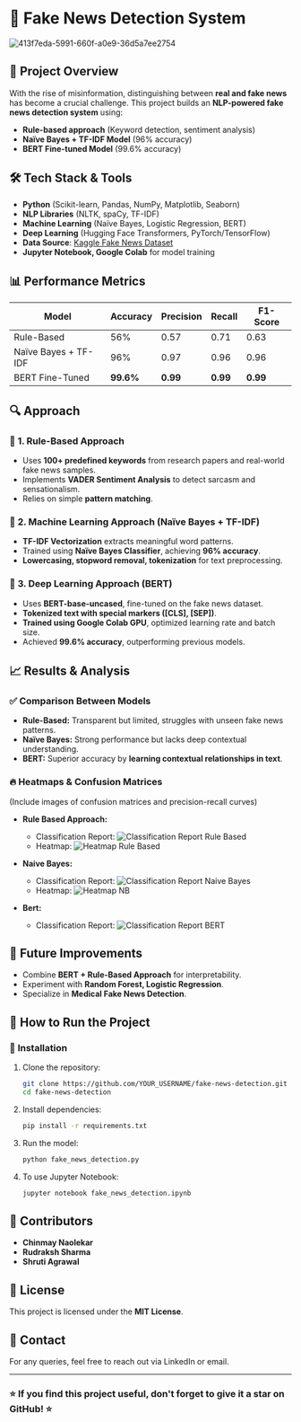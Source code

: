 # 📰 Fake News Detection System
![413f7eda-5991-660f-a0e9-36d5a7ee2754](https://github.com/user-attachments/assets/dbc7791c-349f-4f45-ba81-63a429009373)



## 📌 **Project Overview**
With the rise of misinformation, distinguishing between **real and fake news** has become a crucial challenge. This project builds an **NLP-powered fake news detection system** using:
- **Rule-based approach** (Keyword detection, sentiment analysis)
- **Naïve Bayes + TF-IDF Model** (96% accuracy)
- **BERT Fine-tuned Model** (99.6% accuracy)

## 🛠 **Tech Stack & Tools**
- **Python** (Scikit-learn, Pandas, NumPy, Matplotlib, Seaborn)
- **NLP Libraries** (NLTK, spaCy, TF-IDF)
- **Machine Learning** (Naïve Bayes, Logistic Regression, BERT)
- **Deep Learning** (Hugging Face Transformers, PyTorch/TensorFlow)
- **Data Source**: [Kaggle Fake News Dataset](https://www.kaggle.com/datasets/bhavikjikadara/fake-news-detection)
- **Jupyter Notebook, Google Colab** for model training

## 📊 **Performance Metrics**
| Model | Accuracy | Precision | Recall | F1-Score |
|--------|----------|------------|---------|------------|
| Rule-Based | 56% | 0.57 | 0.71 | 0.63 |
| Naïve Bayes + TF-IDF | 96% | 0.97 | 0.96 | 0.96 |
| BERT Fine-Tuned | **99.6%** | **0.99** | **0.99** | **0.99** |

## 🔍 **Approach**
### 📌 **1. Rule-Based Approach**
- Uses **100+ predefined keywords** from research papers and real-world fake news samples.
- Implements **VADER Sentiment Analysis** to detect sarcasm and sensationalism.
- Relies on simple **pattern matching**.

### 📌 **2. Machine Learning Approach (Naïve Bayes + TF-IDF)**
- **TF-IDF Vectorization** extracts meaningful word patterns.
- Trained using **Naïve Bayes Classifier**, achieving **96% accuracy**.
- **Lowercasing, stopword removal, tokenization** for text preprocessing.

### 📌 **3. Deep Learning Approach (BERT)**
- Uses **BERT-base-uncased**, fine-tuned on the fake news dataset.
- **Tokenized text with special markers ([CLS], [SEP])**.
- **Trained using Google Colab GPU**, optimized learning rate and batch size.
- Achieved **99.6% accuracy**, outperforming previous models.

## 📈 **Results & Analysis**
### ✅ **Comparison Between Models**
- **Rule-Based:** Transparent but limited, struggles with unseen fake news patterns.
- **Naïve Bayes:** Strong performance but lacks deep contextual understanding.
- **BERT:** Superior accuracy by **learning contextual relationships in text**.

### 🔥 **Heatmaps & Confusion Matrices**
(Include images of confusion matrices and precision-recall curves)
- **Rule Based Approach:**
     - Classification Report: ![Classification Report Rule Based](https://github.com/user-attachments/assets/f197ca20-4291-4d07-bd13-9ca904c1c755)
     - Heatmap: ![Heatmap Rule Based](https://github.com/user-attachments/assets/dad35d59-a51f-4f3d-be09-0b62cac93079)
       
- **Naive Bayes:**
     - Classification Report: ![Classification Report Naive Bayes](https://github.com/user-attachments/assets/30413f17-426d-45fb-acc1-0016bae43344)
     - Heatmap: ![Heatmap NB](https://github.com/user-attachments/assets/2e666bc3-46a0-42c1-a127-1d3ca7f5e8b5)

- **Bert:**
     - Classification Report: ![Classification Report BERT](https://github.com/user-attachments/assets/769a40da-55c4-4ca6-80f9-9912cd6894ec)


## 🔮 **Future Improvements**
- Combine **BERT + Rule-Based Approach** for interpretability.
- Experiment with **Random Forest, Logistic Regression**.
- Specialize in **Medical Fake News Detection**.

## 🚀 **How to Run the Project**
### 🔹 **Installation**
1. Clone the repository:
   ```bash
   git clone https://github.com/YOUR_USERNAME/fake-news-detection.git
   cd fake-news-detection
   ```
2. Install dependencies:
   ```bash
   pip install -r requirements.txt
   ```
3. Run the model:
   ```bash
   python fake_news_detection.py
   ```
4. To use Jupyter Notebook:
   ```bash
   jupyter notebook fake_news_detection.ipynb
   ```

## 🤝 **Contributors**
- **Chinmay Naolekar**
- **Rudraksh Sharma**
- **Shruti Agrawal**

## 📜 **License**
This project is licensed under the **MIT License**.

## 📩 **Contact**
For any queries, feel free to reach out via LinkedIn or email.

---

### ⭐ **If you find this project useful, don't forget to give it a star on GitHub!** ⭐

